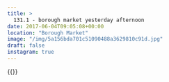 ```yaml
---
title: >
  131.1 - borough market yesterday afternoon
date: 2017-06-04T09:05:08+00:00
location: "Borough Market"
image: "/img/5a156bda701c51090488a3629810c91d.jpg"
draft: false
instagram: true
---
```


{{<photo src="/img/5a156bda701c51090488a3629810c91d.jpg">}}
